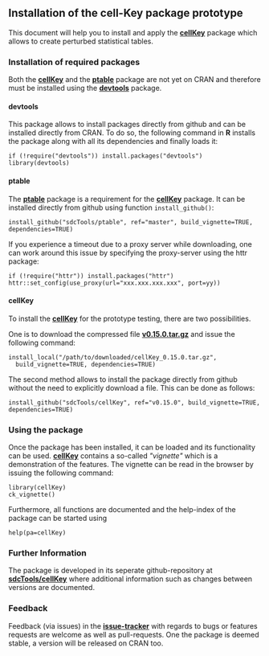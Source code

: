 ## Installation of the cell-Key package prototype

This document will help you to install and apply the [**cellKey**](https://github.com/sdcTools/cellKey) package which allows to create perturbed statistical tables.

### Installation of required packages
Both the [**cellKey**](https://github.com/sdcTools/cellKey) and the [**ptable**](https://github.com/sdcTools/ptable) package are not yet on CRAN and therefore must be installed using the  [**devtools**](https://cran.r-project.org/package=devtools) package.

#### devtools
This package allows to install packages directly from github and can be installed directly from CRAN. To do so, the following command in **R** installs the package along with all its dependencies and finally loads it:

```
if (!require("devtools")) install.packages("devtools")
library(devtools)
```

#### ptable
The [**ptable**](https://github.com/sdcTools/ptable) package is a requirement for the [**cellKey**](https://github.com/sdcTools/cellKey) package. It can be installed directly from github using function `install_github()`:

```
install_github("sdcTools/ptable", ref="master", build_vignette=TRUE, dependencies=TRUE)
```

If you experience a timeout due to a proxy server while downloading, one can work around this issue by specifying the proxy-server using the httr package:

```
if (!require("httr")) install.packages("httr")
httr::set_config(use_proxy(url="xxx.xxx.xxx.xxx", port=yy))
```

#### cellKey
To install the [**cellKey**](https://github.com/sdcTools/cellKey) for the prototype testing, there are two possibilities.

One is to download the compressed file [**v0.15.0.tar.gz**](https://github.com/sdcTools/cellKey/archive/v0.15.0.tar.gz) and issue the following command:

```
install_local("/path/to/downloaded/cellKey_0.15.0.tar.gz",
  build_vignette=TRUE, dependencies=TRUE)
```

The second method allows to install the package directly from github without the need to explicitly download a file. This can be done as follows:

```
install_github("sdcTools/cellKey", ref="v0.15.0", build_vignette=TRUE, dependencies=TRUE)
```

### Using the package
Once the package has been installed, it can be loaded and its functionality can be used. [**cellKey**](https://github.com/sdcTools/cellKey) contains a so-called *"vignette"* which is a demonstration of the features. The vignette can be read in the browser by issuing the following command:

```
library(cellKey)
ck_vignette()
```

Furthermore, all functions are documented and the help-index of the package can be started using

```
help(pa=cellKey)
```

### Further Information
The package is developed in its seperate github-repository at [**sdcTools/cellKey**](https://github.com/sdcTools/cellKey) where additional information such as changes between versions are documented.

### Feedback
Feedback (via issues) in the [**issue-tracker**](https://github.com/sdcTools/cellKey/issues) with regards to bugs or features requests are welcome as well as pull-requests. One the package is deemed stable, a version will be released on CRAN too.
